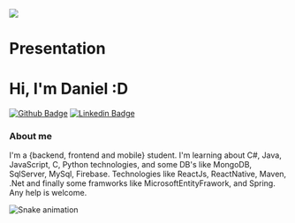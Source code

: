 ![](https://media.tenor.com/_DOBjnGspYAAAAAM/code-coding.gif)

# Presentation

# Hi, I'm Daniel :D

[![Github Badge](https://img.shields.io/badge/-Github-000?style=flat-square&logo=Github&logoColor=white&link=https://github.com/DanielVisicatto)](https://github.com/DanielVisicatto)
[![Linkedin Badge](https://img.shields.io/badge/-LinkedIn-blue?style=flat-square&logo=Linkedin&logoColor=white&link=https://www.linkedin.com/in/daniel-visicatto-b7b1bb171/)](https://www.linkedin.com/in/daniel-visicatto-b7b1bb171/)

### About me

I'm a {backend, frontend and mobile} student. I'm learning about C#, Java, JavaScript, C, Python technologies, and some DB's like MongoDB,
SqlServer, MySql, Firebase. Technologies like ReactJs, ReactNative, Maven, .Net and finally some framworks like MicrosoftEntityFrawork, and Spring. Any help is welcome.

![Snake animation](https://github.com/DanielVisicatto/DanielVisicatto/blob/output/github-contribution-grid-snake.svg)
